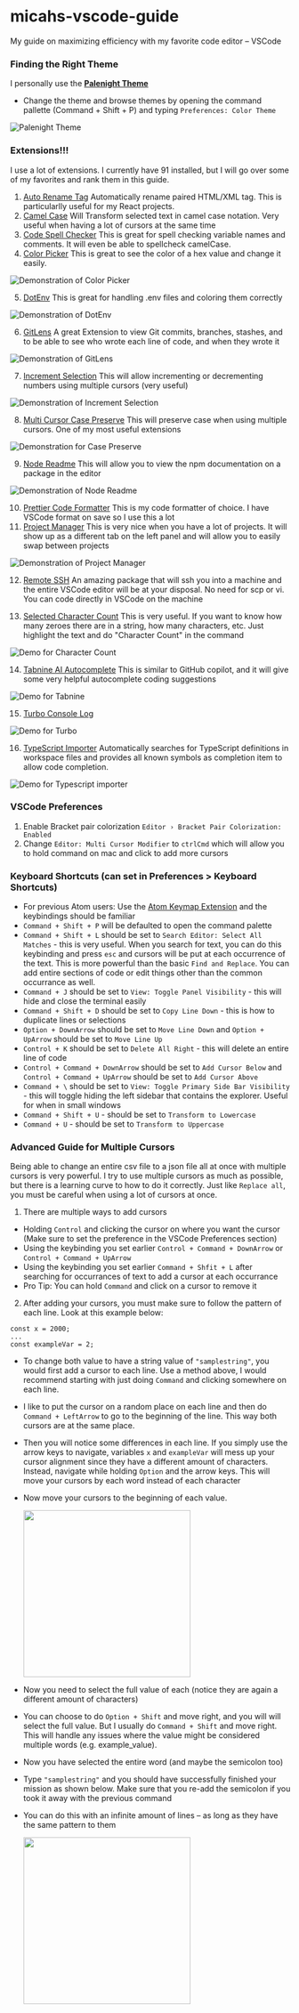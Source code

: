 # micahs-vscode-guide
My guide on maximizing efficiency with my favorite code editor –  VSCode

### Finding the Right Theme
I personally use the [**Palenight Theme**](https://marketplace.visualstudio.com/items?itemName=whizkydee.material-palenight-theme)
- Change the theme and browse themes by opening the command pallette (Command + Shift + P) and typing `Preferences: Color Theme`

![Palenight Theme](./assets/palenight-example.png)

### Extensions!!!
I use a lot of extensions. I currently have 91 installed, but I will go over some of my favorites and rank them in this guide.

1. [Auto Rename Tag](https://marketplace.visualstudio.com/items?itemName=formulahendry.auto-rename-tag) Automatically rename paired HTML/XML tag. This is particularlly useful for my React projects.
2. [Camel Case](https://marketplace.visualstudio.com/items?itemName=MarioQueiros.CamelCase) Will Transform selected text in camel case notation. Very useful when having a lot of cursors at the same time
3. [Code Spell Checker](https://marketplace.visualstudio.com/items?itemName=streetsidesoftware.code-spell-checker) This is great for spell checking variable names and comments. It will even be able to spellcheck camelCase.
4. [Color Picker](https://marketplace.visualstudio.com/items?itemName=anseki.vscode-color&ssr=false#review-details) This is great to see the color of a hex value and change it easily. 

![Demonstration of Color Picker](https://raw.githubusercontent.com/anseki/vscode-color/master/s-01.gif)

5. [DotEnv](https://marketplace.visualstudio.com/items?itemName=mikestead.dotenv) This is great for handling .env files and coloring them correctly 

![Demonstration of DotEnv](https://raw.githubusercontent.com/mikestead/vscode-dotenv/master/images/screenshot.png)

6. [GitLens](https://marketplace.visualstudio.com/items?itemName=eamodio.gitlens) A great Extension to view Git commits, branches, stashes, and to be able to see who wrote each line of code, and when they wrote it

![Demonstration of GitLens](https://raw.githubusercontent.com/gitkraken/vscode-gitlens/main/images/docs/commits-view.png)

7. [Increment Selection](https://marketplace.visualstudio.com/items?itemName=albymor.increment-selection) This will allow incrementing or decrementing numbers using multiple cursors (very useful)

![Demonstration of Increment Selection](https://github.com/albymor/Increment-Selection/raw/master/images/demo.gif)

8. [Multi Cursor Case Preserve](https://marketplace.visualstudio.com/items?itemName=Cardinal90.multi-cursor-case-preserve) This will preserve case when using multiple cursors. One of my most useful extensions

![Demonstration for Case Preserve](https://github.com/Cardinal90/multi-cursor-case-preserve/raw/master/images/Example.gif)

9. [Node Readme](https://marketplace.visualstudio.com/items?itemName=bengreenier.vscode-node-readme) This will allow you to view the npm documentation on a package in the editor

![Demonstration of Node Readme](https://raw.githubusercontent.com/bengreenier/vscode-node-readme/master/images/example-import.gif)

10. [Prettier Code Formatter](https://marketplace.visualstudio.com/items?itemName=esbenp.prettier-vscode) This is my code formatter of choice. I have VSCode format on save so I use this a lot
11. [Project Manager](https://marketplace.visualstudio.com/items?itemName=alefragnani.project-manager) This is very nice when you have a lot of projects. It will show up as a different tab on the left panel and will allow you to easily swap between projects

![Demonstration of Project Manager](https://raw.githubusercontent.com/alefragnani/vscode-project-manager/4e8b7ddf030ed005aaca9393c67f28d7ca9f4b19/images/vscode-project-manager-side-bar-tags.gif)

12. [Remote SSH](https://marketplace.visualstudio.com/items?itemName=ms-vscode-remote.remote-ssh) An amazing package that will ssh you into a machine and the entire VSCode editor will be at your disposal. No need for scp or vi. You can code directly in VSCode on the machine

13. [Selected Character Count](https://marketplace.visualstudio.com/items?itemName=mousetraps.selected-character-count) This is very useful. If you want to know how many zeroes there are in a string, how many characters, etc. Just highlight the text and do "Character Count" in the command 

![Demo for Character Count](https://user-images.githubusercontent.com/762848/36338135-07014900-135c-11e8-80e3-ec2a24501d85.png)

14. [Tabnine AI Autocomplete](https://marketplace.visualstudio.com/items?itemName=TabNine.tabnine-vscode) This is similar to GitHub copilot, and it will give some very helpful autocomplete coding suggestions

![Demo for Tabnine](https://github.com/codota/TabNine/raw/master/with-and-without-tabnine-java.gif)

15. [Turbo Console Log](https://marketplace.visualstudio.com/items?itemName=ChakrounAnas.turbo-console-log)

![Demo for Turbo](https://image.ibb.co/dysw7p/insert_log_message.gif)

16. [TypeScript Importer](https://marketplace.visualstudio.com/items?itemName=pmneo.tsimporter) Automatically searches for TypeScript definitions in workspace files and provides all known symbols as completion item to allow code completion.

![Demo for Typescript importer](https://raw.githubusercontent.com/pmneo/ts-importer/master/demo.gif)

### VSCode Preferences
1. Enable Bracket pair colorization `Editor › Bracket Pair Colorization: Enabled`
2. Change `Editor: Multi Cursor Modifier` to `ctrlCmd` which will allow you to hold command on mac and click to add more cursors

### Keyboard Shortcuts (can set in Preferences > Keyboard Shortcuts)
- For previous Atom users: Use the [Atom Keymap Extension](https://marketplace.visualstudio.com/items?itemName=ms-vscode.atom-keybindings) and the keybindings should be familiar
- `Command + Shift + P` will be defaulted to open the command palette
- `Command + Shift + L` should be set to `Search Editor: Select All Matches` - this is very useful. When you search for text, you can do this keybinding and press `esc` and cursors will be put at each occurrence of the text. This is more powerful than the basic `Find and Replace`. You can add entire sections of code or edit things other than the common occurrance as well.
- `Command + J` should be set to `View: Toggle Panel Visibility` - this will hide and close the terminal easily
- `Command + Shift + D` should be set to `Copy Line Down` - this is how to duplicate lines or selections
- `Option + DownArrow` should be set to `Move Line Down` and `Option + UpArrow` should be set to `Move Line Up`
- `Control + K` should be set to `Delete All Right` - this will delete an entire line of code
- `Control + Command + DownArrow` should be set to `Add Cursor Below` and `Control + Command + UpArrow` should be set to `Add Cursor Above`
- `Command + \` should be set to `View: Toggle Primary Side Bar Visibility` - this will toggle hiding the left sidebar that contains the explorer. Useful for when in small windows
- `Command + Shift + U` - should be set to `Transform to Lowercase`
- `Command + U` - should be set to `Transform to Uppercase`
### Advanced Guide for Multiple Cursors
Being able to change an entire csv file to a json file all at once with multiple cursors is very powerful. I try to use multiple cursors as much as possible, but there is a learning curve to how to do it correctly. Just like `Replace all`, you must be careful when using a lot of cursors at once.
1. There are multiple ways to add cursors
  - Holding `Control` and clicking the cursor on where you want the cursor (Make sure to set the preference in the VSCode Preferences section)
  - Using the keybinding you set earlier `Control + Command + DownArrow` or `Control + Command + UpArrow`
  - Using the keybinding you set earlier `Command + Shfit + L` after searching for occurrances of text to add a cursor at each occurrance
  - Pro Tip: You can hold `Command` and click on a cursor to remove it
2. After adding your cursors, you must make sure to follow the pattern of each line. Look at this example below:
```
const x = 2000;
...
const exampleVar = 2;

```

- To change both value to have a string value of `"samplestring"`, you would first add a cursor to each line. Use a method above, I would recommend starting with just doing `Command` and clicking somewhere on each line. 
- I like to put the cursor on a random place on each line and then do `Command + LeftArrow` to go to the beginning of the line. This way both cursors are at the same place.
- Then you will notice some differences in each line. If you simply use the arrow keys to navigate, variables `x` and `exampleVar` will mess up your cursor alignment since they have a different amount of characters. Instead, navigate while holding `Option` and the arrow keys. This will move your cursors by each word instead of each character
- Now move your cursors to the beginning of each value. 

  <img src="./assets/multi-cursor-1.png" width="300px">

- Now you need to select the full value of each (notice they are again a different amount of characters)
- You can choose to do `Option + Shift` and move right, and you will will select the full value. But I usually do `Command + Shift` and move right. This will handle any issues where the value might be considered multiple words (e.g. example_value). 
- Now you have selected the entire word (and maybe the semicolon too)
- Type `"samplestring"` and you should have successfully finished your mission as shown below. Make sure that you re-add the semicolon if you took it away with the previous command
- You can do this with an infinite amount of lines – as long as they have the same pattern to them

  <img src="./assets/multi-cursor-2.png" width="300px">
